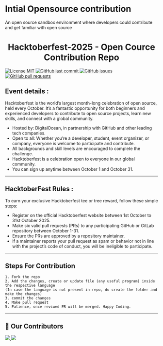 # Intial Opensource contribution
An open source sandbox environment where developers could contribute and get familiar with open source

<h1 align="center">  Hacktoberfest-2025 - Open Cource Contribution Repo </h1>

  <a href="#">
        <img src="https://img.shields.io/badge/License-MIT-blue.svg" alt="License MIT">
  </a>
  <a href="https://github.com/Tommy-gta/Intial_Opensource_contribution/commits/main">
        <img alt="GitHub last commit" src="https://img.shields.io/github/last-commit/Tommy-gta/Intial_Opensource_contribution">
  </a>
  <a href="https://https://github.com/Tommy-gta/Intial_Opensource_contribution/issues">
        <img alt="GitHub issues" src="https://img.shields.io/github/issues/Tommy-gta/Intial_Opensource_contribution?color=red">
  </a>
  <a href="https://https://github.com/Tommy-gta/Intial_Opensource_contribution/ssues">
        <img alt="GitHub pull requests" src="https://img.shields.io/github/issues-pr/Tommy-gta/Intial_Opensource_contribution?color=blueviolet">
  </a>
  
</p>

## Event details :

Hacktoberfest is the world’s largest month-long celebration of open source, held every October. It’s a fantastic opportunity for both beginners and experienced developers to contribute to open source projects, learn new skills, and connect with a global community.
- Hosted by: DigitalOcean, in partnership with GitHub and other leading tech companies.
- Open to all: Whether you’re a developer, student, event organizer, or company, everyone is welcome to participate and contribute.
- All backgrounds and skill levels are encouraged to complete the challenge.
- Hacktoberfest is a celebration open to everyone in our global community.
- You can sign up anytime between October 1 and October 31.

---

## HacktoberFest Rules :
To earn your exclusive Hacktoberfest tee or tree reward, follow these simple steps:
- Register on the official Hacktoberfest website between 1st October to 31st October 2025.
- Make six valid pull requests (PRs) to any participating GitHub or GitLab repository between October 1-31.
- Ensure the PRs are approved by a repository maintainer.
- If a maintainer reports your pull request as spam or behavior not in line with the project’s code of conduct, you will be ineligible to participate.

---

## Steps For Contribution

    1. Fork the repo
    2. Add the changes, create or update file (any useful program) inside the respective language
    (In case the language is not present in repo, do create the folder and make the changes)
    3. commit the changes
    4. Make pull request
    5. Patience, once reviwed PR will be merged. Happy Coding.
    

---

## :handshake: Our Contributors

<a href="https://github.com/Tommy-gta/Intial_Opensource_contribution/graphs/contributors">
  <img src="https://contrib.rocks/image?repo=Tommy-gta/Intial_Opensource_contribution&max=500" />
</a>

<a href="https://github.com/Outlander101/Intial_Opensource_contribution/graphs/contributors">
  <img src="https://contrib.rocks/image?repo=Outlander101/Intial_Opensource_contribution&max=500" />
</a>
